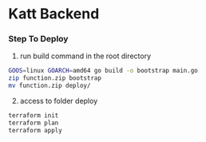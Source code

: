 # Katt Backend


### Step To Deploy
1. run build command in the root directory

```bash
GOOS=linux GOARCH=amd64 go build -o bootstrap main.go                                                                            🐏 12GiB/16GiB   14:45 
zip function.zip bootstrap
mv function.zip deploy/
```

2. access to folder deploy

```bash
terraform init
terraform plan
terraform apply
```